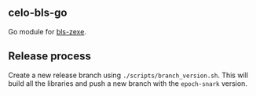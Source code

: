 celo-bls-go
-----------

Go module for [bls-zexe](https://github.com/celo-org/bls-zexe/).

## Release process

Create a new release branch using `./scripts/branch_version.sh`. This will build all the libraries and push a new branch with the `epoch-snark` version.
